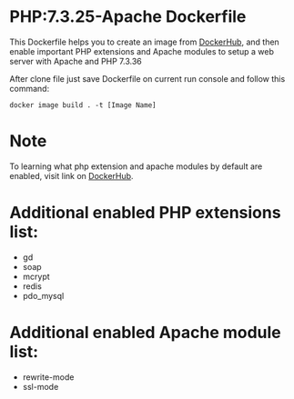 # PHP:7.3.25-Apache Dockerfile
This Dockerfile helps you to create an image from [DockerHub](https://hub.docker.com/layers/php/library/php/7.3.25-apache/images/sha256-e16142c92a9fdbf74a76e64276e1851d468fc44914440ce9968159656988f658?context=explore),
and then enable important PHP extensions and Apache modules to setup a web server with Apache and PHP 7.3.36

After clone file just save Dockerfile on current run console and follow this command:

``docker image build . -t [Image Name]``

# Note
To learning what php extension and apache modules by default are enabled, visit link on [DockerHub](https://hub.docker.com/_/php).

# Additional enabled PHP extensions list:
- gd
- soap
- mcrypt
- redis
- pdo_mysql

# Additional enabled Apache module list:
- rewrite-mode
- ssl-mode

